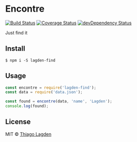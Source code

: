 # Encontre
[![Build Status][ci-img]][ci]
[![Coverage Status][cover-img]][cover]
[![devDependency Status][devDep-img]][devDep]

[ci-img]:     https://travis-ci.org/lagden/encontre.svg
[ci]:         https://travis-ci.org/lagden/encontre
[cover-img]:  https://codecov.io/github/lagden/encontre/coverage.svg?branch=master
[cover]:      https://codecov.io/github/lagden/encontre?branch=master
[devDep-img]: https://david-dm.org/lagden/encontre/dev-status.svg
[devDep]:     https://david-dm.org/lagden/encontre#info=devDependencies


Just find it


## Install

```
$ npm i -S lagden-find
```


## Usage

```javascript
const encontre = require('lagden-find');
const data = require('data.json');

const found = encontre(data, 'name', 'Lagden');
console.log(found);
```


## License

MIT © [Thiago Lagden](http://lagden.in)

